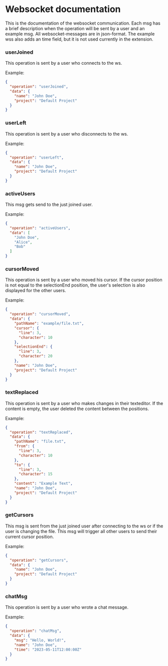 # Websocket documentation

This is the documentation of the websocket communication. Each msg has a brief description when the operation will be
sent by a user and an example msg. All websocket-messages are in json-format. The example wss also adds an time field,
but it is not used currently in the extension.

### userJoined

This operation is sent by a user who connects to the ws.

Example:

```json
{
  "operation": "userJoined",
  "data": {
    "name": "John Doe",
    "project": "Default Project"
  }
}
```

### userLeft

This operation is sent by a user who disconnects to the ws.

Example:

```json
{
  "operation": "userLeft",
  "data": {
    "name": "John Doe",
    "project": "Default Project"
  }
}
```

### activeUsers

This msg gets send to the just joined user.

Example:

```json
{
  "operation": "activeUsers",
  "data": [
    "John Doe",
    "Alice",
    "Bob"
  ]
}
```

### cursorMoved

This operation is sent by a user who moved his cursor. If the cursor position is not equal to the selectionEnd position,
the user's selection is also displayed for the other users.

Example:

```json
{
  "operation": "cursorMoved",
  "data": {
    "pathName": "example/file.txt",
    "cursor": {
      "line": 3,
      "character": 10
    },
    "selectionEnd": {
      "line": 3,
      "character": 20
    },
    "name": "John Doe",
    "project": "Default Project"
  }
}
```

### textReplaced

This operation is sent by a user who makes changes in their texteditor. If the content is empty, the user deleted the
content between the positions.

Example:

```json
{
  "operation": "textReplaced",
  "data": {
    "pathName": "file.txt",
    "from": {
      "line": 3,
      "character": 10
    },
    "to": {
      "line": 3,
      "character": 15
    },
    "content": "Example Text",
    "name": "John Doe",
    "project": "Default Project"
  }
}
```

### getCursors

This msg is sent from the just joined user after connecting to the ws or if the user is changing the file. This msg will
trigger all other users to send their current cursor position.

Example:

```json
{
  "operation": "getCursors",
  "data": {
    "name": "John Doe",
    "project": "Default Project"
  }
}
```

### chatMsg

This operation is sent by a user who wrote a chat message.

Example:

```json
{
  "operation": "chatMsg",
  "data": {
    "msg": "Hello, World!",
    "name": "John Doe",
    "time": "2023-05-11T12:00:00Z"
  }
}
```
